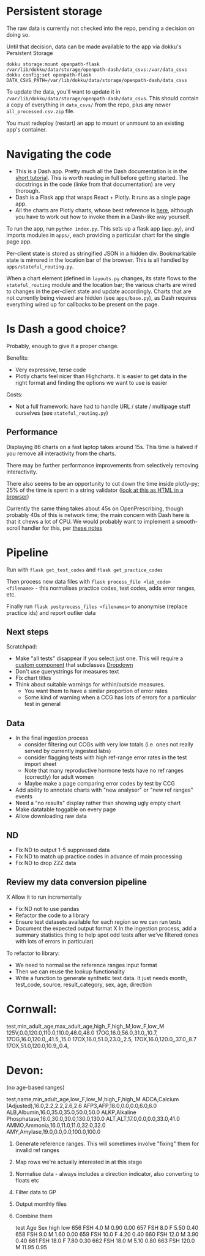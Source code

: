 # Persistent storage

The raw data is currently not checked into the repo, pending a decision on doing so.

Until that decision, data can be made available to the app via dokku's Persistent Storage

    dokku storage:mount openpath-flask /var/lib/dokku/data/storage/openpath-dash/data_csvs:/var/data_csvs
    dokku config:set openpath-flask DATA_CSVS_PATH=/var/lib/dokku/data/storage/openpath-dash/data_csvs


To update the data, you'll want to update it in `/var/lib/dokku/data/storage/openpath-dash/data_csvs`.  This should contain a copy of everything in `data_csvs/` from the repo, plus any newer `all_processed.csv.zip` file.

You must redeploy (restart) an app to mount or unmount to an existing app's container.

# Navigating the code

* This is a Dash app. Pretty much all the Dash documentation is in the [short tutorial](https://dash.plot.ly/getting-started). This is worth reading in full before getting started.  The docstrings in the code (linke from that documentation) are very thorough.
* Dash is a Flask app that wraps React + Plotly. It runs as a single page app.
* All the charts are Plotly charts, whose best reference is [here](https://plot.ly/python/reference/), although you have to work out how to invoke them in a Dash-like way yourself.


To run the app, run `python index.py`. This sets up a flask app (`app.py`), and imports modules in `apps/`, each providing a particular chart for the single page app.

Per-client state is stored as stringified JSON in a hidden div. Bookmarkable state is mirrored in the location bar of the browser.  This is all handled by `apps/stateful_routing.py`.

When a chart element (defined in `layouts.py` changes, its state flows to the `stateful_routing` module and the location bar; the various charts are wired to changes in the per-client state and update accordingly. Charts that are not currently being viewed are hidden (see `apps/base.py`), as Dash requires everything wired up for callbacks to be present on the page.

# Is Dash a good choice?

Probably, enough to give it a proper change.

Benefits:

* Very expressive, terse code
* Plotly charts feel nicer than Highcharts. It is easier to get data in the right format and finding the options we want to use is easier

Costs:

* Not a full framework: have had to handle URL / state / multipage stuff ourselves (see `stateful_routing.py`)

## Performance

Displaying 86 charts on a fast laptop takes around 15s. This time is
halved if you remove all interactivity from the charts.

There may be further performance improvements from selectively removing interactivity.

There also seems to be an opportunity to cut down the time inside plotly-py; 25% of the time is spent in a string validator ([look at this as HTML in a browser](https://gist.github.com/sebbacon/00dbf2c3b1cd25b6762d003806cb8f2e))

Currently the same thing takes about 45s on OpenPrescribing, though
probably 40s of this is network time; the main concern with Dash here
is that it chews a lot of CPU. We would probably want to implement a
smooth-scroll handler for this, per [these notes](https://community.plot.ly/t/scroll-position/4618)

# Pipeline

Run with `flask get_test_codes` and `flask get_practice_codes`

Then process new data files with `flask process_file <lab_code> <filename>` - this normalises practice codes, test codes, adds error ranges, etc.

Finally run `flask postprocess_files <filenames>` to anonymise (replace practice ids) and report outlier data

## Next steps

Scratchpad:

* Make "all tests" disappear if you select just one. This will require a [custom component](https://github.com/plotly/dash-component-boilerplate) that subclasses [Dropdown](https://github.com/plotly/dash-core-components/blob/dev/src/components/Dropdown.react.js)
* Don't use querystrings for measures text
* Fix chart titles
* Think about suitable warnings for within/outside measures.
  * You want them to have a similar proportion of error rates
  * Some kind of warning when a CCG has lots of errors for a particular test in general

## Data

* In the final ingestion process
  * consider filtering out CCGs with very low totals (i.e. ones not really served by currently ingested labs)
  * consider flagging tests with high ref-range error rates in the test import sheet
  * Note that many reproductive hormone tests have no ref ranges (correctly) for adult women
  * Maybe make a page comparing error codes by test by CCG
* Add ability to annotate charts with "new analyser" or "new ref ranges" events
* Need a "no results" display rather than showing ugly empty chart
* Make datatable toggable on every page
* Allow downloading raw data

## ND
  * Fix ND to output 1-5 suppressed data
  * Fix ND to match up practice codes in advance of main processing
  * Fix ND to drop ZZZ data




## Review my data conversion pipeline
  X Allow it to run incrementally
  * Fix ND not to use pandas
  * Refactor the code to a library
  * Ensure test datasets available for each region so we can run tests
  * Document the expected output format
  X In the ingestion process, add a summary statistics thing to help spot odd tests after we've filtered (ones with lots of errors in particular)


To refactor to library:
 * We need to normalise the reference ranges input format
 * Then we can reuse the lookup functionality
 * Write a function to generate synthetic test data. It just needs month, test_code, source, result_category, sex, age, direction

# Cornwall:

test,min_adult_age,max_adult_age,high_F,high_M,low_F,low_M
125V,0.0,120.0,110.0,110.0,48.0,48.0
17OG,16.0,56.0,31.0,,10.7,
17OG,16.0,120.0,,41.5,,15.0
17OX,16.0,51.0,23.0,,2.5,
17OX,16.0,120.0,,37.0,,8.7
17OX,51.0,120.0,10.9,,0.4,


# Devon:
(no age-based ranges)

test,name,min_adult_age,low_F,low_M,high_F,high_M
ADCA,Calcium (Adjusted),16.0,2.2,2.2,2.6,2.6
AFP3,AFP,18.0,0.0,0.0,6.0,6.0
ALB,Albumin,16.0,35.0,35.0,50.0,50.0
ALKP,Alkaline Phosphatase,16.0,30.0,30.0,130.0,130.0
ALT,ALT,17.0,0.0,0.0,33.0,41.0
AMMO,Ammonia,16.0,11.0,11.0,32.0,32.0
AMY,Amylase,19.0,0.0,0.0,100.0,100.0


1. Generate reference ranges. This will sometimes involve "fixing" them for invalid ref ranges
2. Map rows we're actually interested in at this stage
3. Normalise data - always includes a direction indicator, also converting to floats etc
4. Filter data to GP
5. Output monthly files
6. Combine them





    test    Age     Sex     high    low
656     FSH     4.0     M   0.90    0.00
657     FSH     8.0     F   5.50    0.40
658     FSH     9.0     M   1.60    0.00
659     FSH     10.0    F   4.20    0.40
660     FSH     12.0    M   3.90    0.40
661     FSH     18.0    F   7.80    0.30
662     FSH     18.0    M   5.10    0.80
663     FSH     120.0   M   11.95   0.95
